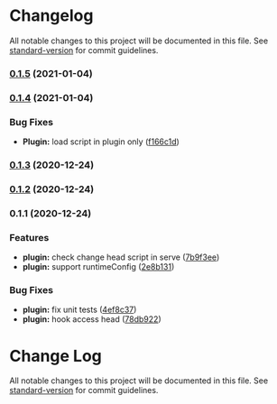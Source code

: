 # Changelog

All notable changes to this project will be documented in this file. See [standard-version](https://github.com/conventional-changelog/standard-version) for commit guidelines.

### [0.1.5](https://github.com/franckaragao/nuxt-maps-module/compare/v0.1.4...v0.1.5) (2021-01-04)

### [0.1.4](https://github.com/franckaragao/nuxt-maps-module/compare/v0.1.3...v0.1.4) (2021-01-04)


### Bug Fixes

* **Plugin:** load script in plugin only ([f166c1d](https://github.com/franckaragao/nuxt-maps-module/commit/f166c1db2182b7248fd01e91f802db04b8d5c9db))

### [0.1.3](https://github.com/franckaragao/nuxt-maps-module/compare/v0.1.2...v0.1.3) (2020-12-24)

### [0.1.2](https://github.com/franckaragao/nuxt-maps-module/compare/v0.1.1...v0.1.2) (2020-12-24)

### 0.1.1 (2020-12-24)


### Features

* **plugin:** check change head script in serve ([7b9f3ee](https://github.com/franckaragao/nuxt-gmpas-module/commit/7b9f3ee93e0c376f5a0fb94f326045cc50cfe87e))
* **plugin:** support runtimeConfig ([2e8b131](https://github.com/franckaragao/nuxt-gmpas-module/commit/2e8b131f08210fb0fb187b1a0e1d1f0a1b2e7f96))


### Bug Fixes

* **plugin:** fix unit tests ([4ef8c37](https://github.com/franckaragao/nuxt-gmpas-module/commit/4ef8c3704aca81037b48800d40974ab9c7ff722e))
* **plugin:** hook access head ([78db922](https://github.com/franckaragao/nuxt-gmpas-module/commit/78db922d887c88703e564adff2bf298470f89b7e))

# Change Log

All notable changes to this project will be documented in this file. See [standard-version](https://github.com/conventional-changelog/standard-version) for commit guidelines.

